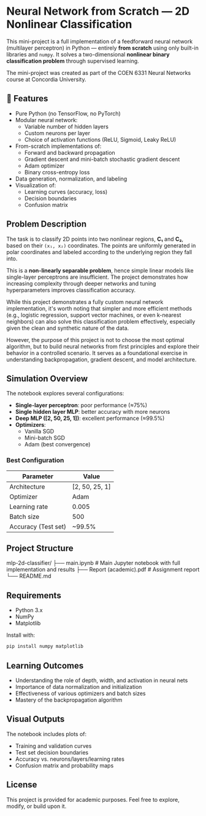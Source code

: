 # Neural Network from Scratch — 2D Nonlinear Classification

This mini-project is a full implementation of a feedforward neural network (multilayer perceptron) in Python — entirely **from scratch** using only built-in libraries and `numpy`. It solves a two-dimensional **nonlinear binary classification problem** through supervised learning.

The mini-project was created as part of the COEN 6331 Neural Networks course at Concordia University.

## 📌 Features

- Pure Python (no TensorFlow, no PyTorch)
- Modular neural network:
  - Variable number of hidden layers
  - Custom neurons per layer
  - Choice of activation functions (ReLU, Sigmoid, Leaky ReLU)
- From-scratch implementations of:
  - Forward and backward propagation
  - Gradient descent and mini-batch stochastic gradient descent
  - Adam optimizer
  - Binary cross-entropy loss
- Data generation, normalization, and labeling
- Visualization of:
  - Learning curves (accuracy, loss)
  - Decision boundaries
  - Confusion matrix

## Problem Description

The task is to classify 2D points into two nonlinear regions, **C₁** and **C₂**, based on their `(x₁, x₂)` coordinates. The points are uniformly generated in polar coordinates and labeled according to the underlying region they fall into.

This is a **non-linearly separable problem**, hence simple linear models like single-layer perceptrons are insufficient. The project demonstrates how increasing complexity through deeper networks and tuning hyperparameters improves classification accuracy.

While this project demonstrates a fully custom neural network implementation, it's worth noting that simpler and more efficient methods (e.g., logistic regression, support vector machines, or even k-nearest neighbors) can also solve this classification problem effectively, especially given the clean and synthetic nature of the data.

However, the purpose of this project is not to choose the most optimal algorithm, but to build neural networks from first principles and explore their behavior in a controlled scenario. It serves as a foundational exercise in understanding backpropagation, gradient descent, and model architecture.

## Simulation Overview

The notebook explores several configurations:

- **Single-layer perceptron**: poor performance (≈75%)
- **Single hidden layer MLP**: better accuracy with more neurons
- **Deep MLP ([2, 50, 25, 1])**: excellent performance (≈99.5%)
- **Optimizers**:
  - Vanilla SGD
  - Mini-batch SGD
  - Adam (best convergence)

### Best Configuration

| Parameter           | Value                |
|---------------------|----------------------|
| Architecture        | [2, 50, 25, 1]       |
| Optimizer           | Adam                 |
| Learning rate       | 0.005                |
| Batch size          | 500                  |
| Accuracy (Test set) | ~99.5%               |


## Project Structure

mlp-2d-classifier/
├── main.ipynb # Main Jupyter notebook with full implementation and results
├── Report (academic).pdf # Assignment report
└── README.md

## Requirements

- Python 3.x
- NumPy
- Matplotlib

Install with:

```bash
pip install numpy matplotlib
```

## Learning Outcomes
- Understanding the role of depth, width, and activation in neural nets
- Importance of data normalization and initialization
- Effectiveness of various optimizers and batch sizes
- Mastery of the backpropagation algorithm

## Visual Outputs
The notebook includes plots of:
- Training and validation curves
- Test set decision boundaries
- Accuracy vs. neurons/layers/learning rates
- Confusion matrix and probability maps

## License
This project is provided for academic purposes. Feel free to explore, modify, or build upon it.
